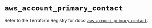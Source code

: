 # `aws_account_primary_contact`

Refer to the Terraform Registry for docs: [`aws_account_primary_contact`](https://registry.terraform.io/providers/hashicorp/aws/5.72.1/docs/resources/account_primary_contact).
